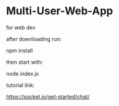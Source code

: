 # Multi-User-Web-App
for web dev


after downloading run:
	
npm install 
  
then start with:
	
node index.js

tutorial link:
	
https://socket.io/get-started/chat/
